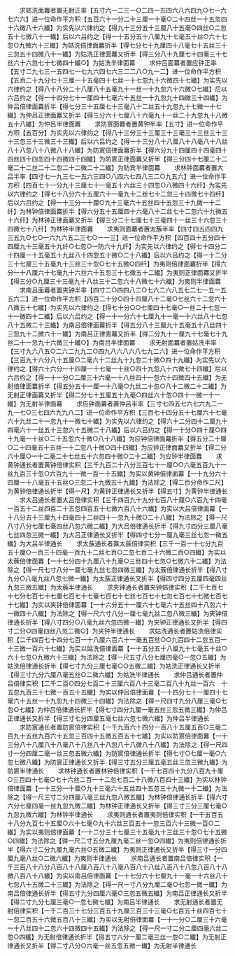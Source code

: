 <!-- { "loadSidebar": true } -->
　　求姑洗面羃者置无射正率【五寸六一二三一○二四一五四六八六四九○七一六七六六】进一位命作平方积【五百六十一分二十三厘一十毫○二十四丝一十五忽四十六微八十六纎】为实先以六律约之【得九十三分五十三厘八十五毫○四丝○二忽五十七微八十一纎】后以六吕约之【得一十五分五十八厘九十七毫五十丝○六十七忽○九微六十三纎】为姑洗倍律面羃折半【得七分七十九厘四十八毫七十五丝三十三忽五十四微八十一纎】为姑洗正律面羃又折半【得三分八十九厘七十四毫三十七丝六十六忽七十七微四十纎○】为姑洗半律面羃
　　求仲吕面羃者置应钟正率【五寸二九七三一五四七一七九六四七六三二二八○九一二】进一位命作平方积【五百二十九分七十三厘一十五毫四十七丝一十七忽九十六微四十七纎】为实先以六律约之【得八十八分二十八厘八十五毫九十一丝一十九忽六十六微○七纎】后以六吕约之【得一十四分七十一厘四十七毫六十五丝一十九忽九十四微三十四纎】为仲吕倍律面羃折半【得七分三十五厘七十三毫八十二丝五十九忽九十七微一十七纎】为仲吕正律面羃又折半【得三分六十七厘八十六毫九十一丝二十九忽九十八微五十八纎】为仲吕半律面羃
　　求防賔面羃者置黄钟半率【五寸】进一位命作平方积【五百分】为实先以六律约之【得八十三分三十三厘三十三毫三十三丝三十三十三忽三十三微三十三纎】后以六吕约之【得一十三分八十八厘八十八毫八十八丝八十八忽八十八微八十八纎】为防賔倍律面羃折半【得六分九十四厘四十四毫四十四丝四十四忽四十四微四十四纎】为防賔正律面羃又折半【得三分四十七厘二十二毫二十二丝二十二忽二十二微二十二纎】为防宾半律面羃
　　求林钟面羃者置大吕半率【四寸七一九三七一五六三四○八四六七四八三二○九五六】进一位命作平方积【四百七十一分九十三厘七十一毫五十六丝三十四忽○八微四十六纤】为实先以六律约之【得七十八分六十五厘六十一毫九十二丝七十二忽三十四微七十四纤】后以六吕约之【得一十三分一十厘○九十三毫六十五丝四十五忽三十九微一十二纤】为林钟倍律面羃折半【得六分五十五厘四十六毫八十二丝七十二忽六十九微五十六纤】为林钟正律面羃又折半【得三分二十七厘七十三毫四十一丝三十六忽三十四微七十八纤】为林钟半律面羃
　　求夷则面羃者置太蔟半率【四寸四五四四九三五九○七○一六九六五二三七○一一三】进一位命作平方积【四百四十五分四十四厘九十三毫五十九纤○七忽○一防六十九纤】为实先以六律约之【得七十四分二十四厘一十五毫五十九丝八十四忽五十微○二十八纎】后以六吕约之【得一十二分三十七厘三十五毫九十三丝三十忽○七十五微○四纤】为夷则倍律面羃折半【得六分一十八厘六十七毫九十六丝六十五忽三十七微五十二纎】为夷则正律面羃又折半【得三分○九厘三十三毫九十八丝三十二忽六十八微七十六纎】为夷则半律面羃
　　求南吕面羃者置夹钟半率【四寸二○四四八二○七六二六八五七二七一五一五五六二】进一位命作平方积【四百二十分○四十四厘八十二毫○七丝六十二忽六十八微五十七纎】为实先以六律约之【得七十分○○七厘四十七毫○一丝二十七忽一十一微四十二纎】后以六吕约之【得一十一分六十七厘九十一毫一十六丝八十七忽八十五微二十三纎】为南吕倍律面羃折半【得五分八十三厘九十五毫五十八丝四十三忽九十二微六十一纎】为南吕正律面羃又折半【得二分九十一厘九十七毫七十九丝二十一忽九十六微三十纎○】为南吕半律面羃
　　求无射面羃者置姑洗半率【三寸九六八五○二六二九九二○四九八六八六八七九二六】进一位命作平方积【三百九十六分八十五厘○二毫六十二丝九十九忽二十微○四十九纎】为实先以六律约之【得六十六分一十四厘一十七毫一十丝○四十九忽八十六微七十四纎】后以六吕约之【得一十一分○二厘三十六毫一十八丝四十一忽六十四微四十五纎】为无射倍律面羃折半【得五分五十一厘一十八毫○九丝二十忽○八十二微二十二纎】为无射正律面羃又折半【得二分七十五厘五十九毫○四丝六十忽○四十一微一十一纎】为无射半律面羃
　　求应钟面羃者置仲吕半率【三寸七四五七六七六九二一九一七○三七四六九九八二】进一位命作平方积【三百七十四分五十七厘六十七毫六十九丝二十一忽九十一微七十纎】为实先以六律约之【得六十二分四十二厘九十四毫六十一丝五十三忽六十五微二十八纎】后以六吕约之【得一十分○四十厘○四十九毫一十丝○二十五忽六十微○八十八纎】为应钟倍律面羃折半【得五分二十厘○二十四毫五十五丝一十二忽八十微○四十四纎】为应钟正律面羃又折半【得二分六十厘○一十二毫二十七丝五十六忽四十微○二十二纎】为应钟半律面羃
　　求黄钟通长者置黄钟倍律实积【三千九百二十八分三百七十一厘○○六毫五百九十一丝九百三十忽○六百九十一微一百一十五纎】为实以黄钟倍律面羃【一十九分六十四厘一十八毫五十五丝○三忽二十九微五十九纎】为法除之【得二百分命作二尺】为黄钟倍律通长折半【得一尺】为黄钟正律通长又折半【得五寸】为黄钟半律通长
　　求大吕通长者置大吕倍律实积【三千四百九十九分七百八十厘○六百九十四毫一百五十二丝四百二十五忽四百五十七微六百八十六纎】为实以大吕倍律面羃【一十八分五十三厘九十四毫四十二丝四十一忽九十微○二十八纎】为法除之【得一尺八寸八分七厘七毫四丝八忽六微二纎】为大吕倍律通长折半【得九寸四分三厘八毫七丝四忽三微一纎】为大吕正律通长又折半【得四寸七分一厘九毫三丝七忽一微五纎】为大吕半律通长
　　求太蔟通长者置太蔟倍律实积【三千一百一十七分九百五十厘○一百三十四毫一百九十二丝七百○二忽七百二十六微二百○四纎】为实以太蔟倍律面羃【一十七分四十九厘八十九毫○三丝四十七忽○七微六十二纎】为法除之【得一尺七寸八分一厘七毫九丝七忽四微三纎】为太蔟倍律通长折半【得八寸九分○八毫九丝八忽七微一纎】为太蔟正律通长又折半【得四寸四分五厘四毫四丝九忽三微五纎】为太蔟半律通长
　　求夹钟通长者置夹钟倍律实积【二千七百七十七分七百七十七厘七百七十七毫七百七十七丝七百七十七忽七百七十七微七百七十七纎】为实以夹钟倍律面羃【一十六分五十一厘六十七毫六十五丝四十八忽六十一微四十八纎】为法除之【得一尺六寸八分一厘七毫九丝二忽八微三纎】为夹钟倍律通长折半【得八寸四分○八毫九丝六忽四微一纎】为夹钟正律通长又折半【得四寸二分○四毫四丝八忽二微○】为夹钟半律通长
　　求姑洗通长者置姑洗倍律实积【二千四百七十四分七百一十八厘六百六十一毫五百丝○○九百四十二忽五百一十三微一百六十七纎】为实以姑洗倍律面羃【一十五分五十八厘九十七毫五十丝○六十七忽○九微六十三纎】为法除之【得一尺五寸八分七厘四毫○一忽○五纎】为姑洗倍律通长折半【得七寸九分三厘七毫○○五微二纎】为姑洗正律通长又折半【得三寸九分六厘八毫五丝○二微六纎】为姑洗半律通长
　　求仲吕通长者置仲吕倍律实积【二千二百○四分七百二十三厘六百八十三毫二百八十九丝一百六　十五忽九百三十七微一百五十五纎】为实以仲吕倍律面羃【一十四分七十一厘四十七毫六十五丝一十九忽九十四微三十四纎】为法除之【得一尺四寸九分八厘三毫○七忽○七纎】为仲吕倍律通长折半【得七寸四分九厘一毫五丝三忽五微三纎】为仲吕正律通长又折半【得三寸七分四厘五毫七丝六忽七微六纎】为仲吕半律通长
　　求防賔通长者置防賔倍律实积【一千九百六十四分一百八十五厘五百○三毫二百九十五丝九百六十五忽三百四十五微五百五十七纎】为实以防賔倍律面羃【一十三分八十八厘八十八毫八十八丝八十八忽八十八微八十八纎】为法除之【得一尺四寸一分四厘二毫一丝三忽五微六纎】为防賔倍律通长折半【得七寸○七厘一毫○六忽七微八纎】为防賔正律通长又折半【得三寸五分三厘五毫五丝三忽三微九纎】为防賔半律通长
　　求林钟通长者置林钟倍律实积【一千七百四十九分八百九十厘○三百四十七毫○七十六丝二百一十二忽七百二十八微八百四十三纎】为实以林钟倍律面羃【一十三分一十厘○九十三毫六十五丝四十五忽三十九微一十二纎】为法除之【得一尺三寸二分四厘八毫三丝九忽八微五纎】为林钟倍律通长折半【得六寸六分七厘四毫一丝九忽九微二纎】为林钟正律通长又折半【得三寸三分三厘七毫○九忽九微六纎】为林钟半律通长
　　求夷则通长者置夷则倍律实积【一千五百五十八分九百七十五厘○六十七毫○九十六丝三百五十一忽三百六十三微一百○二纎】为实以夷则倍律面羃【一十二分三十七厘三十五毫九十三丝三十忽○七十五微○四纎】为法除之【得一尺二寸五分九厘九毫二丝一忽○四纎】为夷则倍律通长折半【得六寸二分九厘九毫六丝○五微二纎】为夷则正律通长又折半【得三寸一分四厘九毫八丝○二微六纎】为夷则半律通长
　　求南吕通长者置南吕倍律实积【一千三百八十八分八百八十八厘八百八十八毫八百八十八丝八百八十八忽八百八十八微八百八十八纎】为实以南吕倍律面羃【一十七分六十七厘九十一毫一十六丝八十七忽八十五微二十三纎】为法除之【得一尺一寸八分九厘二毫○七忽一微一纎】为南吕倍律通长折半【得五寸九分四厘六毫○三忽五微五纎】为南吕正律通长又折半【得二寸九分七厘三毫○一忽七微七纎】为南吕半律通长
　　求无射通长者置无射倍律实积【一千二百三十七分三百五十九厘三百三十三毫○七百五十丝四百七十一忽二百五十六微五百八十三纎】为实以无射倍律面羃【一十一分○二厘三十六毫一十八丝四十二忽六十四微四十五纎】为法除之【得一尺一寸二分二厘四毫六丝二忽○四纎】为无射倍律通长折半【得五寸六分一厘二毫三丝一忽○二纎】为无射正律通长又折半【得二寸八分○六毫一丝五忽五微一纎】为无射半律通长
